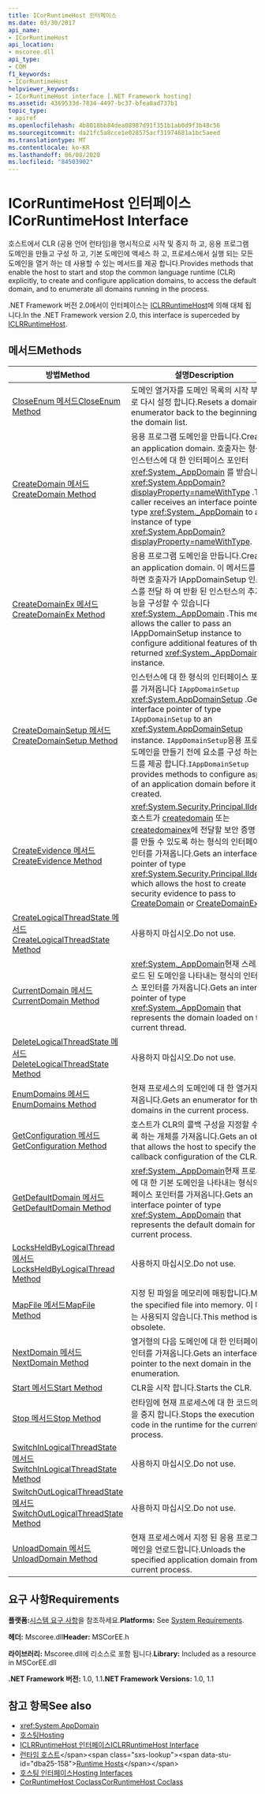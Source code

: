 ```yaml
---
title: ICorRuntimeHost 인터페이스
ms.date: 03/30/2017
api_name:
- ICorRuntimeHost
api_location:
- mscoree.dll
api_type:
- COM
f1_keywords:
- ICorRuntimeHost
helpviewer_keywords:
- ICorRuntimeHost interface [.NET Framework hosting]
ms.assetid: 4369533d-7834-4497-bc37-bfea0ad737b1
topic_type:
- apiref
ms.openlocfilehash: 4b8018bb84dea08987d91f351b1ab0d9f3b48c56
ms.sourcegitcommit: da21fc5a8cce1e028575acf31974681a1bc5aeed
ms.translationtype: MT
ms.contentlocale: ko-KR
ms.lasthandoff: 06/08/2020
ms.locfileid: "84503902"
---
```

# <a name="icorruntimehost-interface"></a><span data-ttu-id="dba25-102">ICorRuntimeHost 인터페이스</span><span class="sxs-lookup"><span data-stu-id="dba25-102">ICorRuntimeHost Interface</span></span>
<span data-ttu-id="dba25-103">호스트에서 CLR (공용 언어 런타임)을 명시적으로 시작 및 중지 하 고, 응용 프로그램 도메인을 만들고 구성 하 고, 기본 도메인에 액세스 하 고, 프로세스에서 실행 되는 모든 도메인을 열거 하는 데 사용할 수 있는 메서드를 제공 합니다.</span><span class="sxs-lookup"><span data-stu-id="dba25-103">Provides methods that enable the host to start and stop the common language runtime (CLR) explicitly, to create and configure application domains, to access the default domain, and to enumerate all domains running in the process.</span></span>  
  
 <span data-ttu-id="dba25-104">.NET Framework 버전 2.0에서이 인터페이스는 [ICLRRuntimeHost](iclrruntimehost-interface.md)에 의해 대체 됩니다.</span><span class="sxs-lookup"><span data-stu-id="dba25-104">In the .NET Framework version 2.0, this interface is superceded by [ICLRRuntimeHost](iclrruntimehost-interface.md).</span></span>  
  
## <a name="methods"></a><span data-ttu-id="dba25-105">메서드</span><span class="sxs-lookup"><span data-stu-id="dba25-105">Methods</span></span>  
  
|<span data-ttu-id="dba25-106">방법</span><span class="sxs-lookup"><span data-stu-id="dba25-106">Method</span></span>|<span data-ttu-id="dba25-107">설명</span><span class="sxs-lookup"><span data-stu-id="dba25-107">Description</span></span>|  
|------------|-----------------|  
|[<span data-ttu-id="dba25-108">CloseEnum 메서드</span><span class="sxs-lookup"><span data-stu-id="dba25-108">CloseEnum Method</span></span>](icorruntimehost-closeenum-method.md)|<span data-ttu-id="dba25-109">도메인 열거자를 도메인 목록의 시작 부분으로 다시 설정 합니다.</span><span class="sxs-lookup"><span data-stu-id="dba25-109">Resets a domain enumerator back to the beginning of the domain list.</span></span>|  
|[<span data-ttu-id="dba25-110">CreateDomain 메서드</span><span class="sxs-lookup"><span data-stu-id="dba25-110">CreateDomain Method</span></span>](icorruntimehost-createdomain-method.md)|<span data-ttu-id="dba25-111">응용 프로그램 도메인을 만듭니다.</span><span class="sxs-lookup"><span data-stu-id="dba25-111">Creates an application domain.</span></span> <span data-ttu-id="dba25-112">호출자는 형식의 인스턴스에 대 한 인터페이스 포인터 <xref:System._AppDomain> 를 받습니다 <xref:System.AppDomain?displayProperty=nameWithType> .</span><span class="sxs-lookup"><span data-stu-id="dba25-112">The caller receives an interface pointer of type <xref:System._AppDomain> to an instance of type <xref:System.AppDomain?displayProperty=nameWithType>.</span></span>|  
|[<span data-ttu-id="dba25-113">CreateDomainEx 메서드</span><span class="sxs-lookup"><span data-stu-id="dba25-113">CreateDomainEx Method</span></span>](icorruntimehost-createdomainex-method.md)|<span data-ttu-id="dba25-114">응용 프로그램 도메인을 만듭니다.</span><span class="sxs-lookup"><span data-stu-id="dba25-114">Creates an application domain.</span></span> <span data-ttu-id="dba25-115">이 메서드를 사용 하면 호출자가 IAppDomainSetup 인스턴스를 전달 하 여 반환 된 인스턴스의 추가 기능을 구성할 수 있습니다 <xref:System._AppDomain> .</span><span class="sxs-lookup"><span data-stu-id="dba25-115">This method allows the caller to pass an IAppDomainSetup instance to configure additional features of the returned <xref:System._AppDomain> instance.</span></span>|  
|[<span data-ttu-id="dba25-116">CreateDomainSetup 메서드</span><span class="sxs-lookup"><span data-stu-id="dba25-116">CreateDomainSetup Method</span></span>](icorruntimehost-createdomainsetup-method.md)|<span data-ttu-id="dba25-117">인스턴스에 대 한 형식의 인터페이스 포인터를 가져옵니다 `IAppDomainSetup` <xref:System.AppDomainSetup> .</span><span class="sxs-lookup"><span data-stu-id="dba25-117">Gets an interface pointer of type `IAppDomainSetup` to an <xref:System.AppDomainSetup> instance.</span></span> <span data-ttu-id="dba25-118">`IAppDomainSetup`응용 프로그램 도메인을 만들기 전에 요소를 구성 하는 메서드를 제공 합니다.</span><span class="sxs-lookup"><span data-stu-id="dba25-118">`IAppDomainSetup` provides methods to configure aspects of an application domain before it is created.</span></span>|  
|[<span data-ttu-id="dba25-119">CreateEvidence 메서드</span><span class="sxs-lookup"><span data-stu-id="dba25-119">CreateEvidence Method</span></span>](icorruntimehost-createevidence-method.md)|<span data-ttu-id="dba25-120"><xref:System.Security.Principal.IIdentity>호스트가 [createdomain](icorruntimehost-createdomain-method.md) 또는 [createdomainex](icorruntimehost-createdomainex-method.md)에 전달할 보안 증명 정보를 만들 수 있도록 하는 형식의 인터페이스 포인터를 가져옵니다.</span><span class="sxs-lookup"><span data-stu-id="dba25-120">Gets an interface pointer of type <xref:System.Security.Principal.IIdentity>, which allows the host to create security evidence to pass to [CreateDomain](icorruntimehost-createdomain-method.md) or [CreateDomainEx](icorruntimehost-createdomainex-method.md).</span></span>|  
|[<span data-ttu-id="dba25-121">CreateLogicalThreadState 메서드</span><span class="sxs-lookup"><span data-stu-id="dba25-121">CreateLogicalThreadState Method</span></span>](icorruntimehost-createlogicalthreadstate-method.md)|<span data-ttu-id="dba25-122">사용하지 마십시오.</span><span class="sxs-lookup"><span data-stu-id="dba25-122">Do not use.</span></span>|  
|[<span data-ttu-id="dba25-123">CurrentDomain 메서드</span><span class="sxs-lookup"><span data-stu-id="dba25-123">CurrentDomain Method</span></span>](icorruntimehost-currentdomain-method.md)|<span data-ttu-id="dba25-124"><xref:System._AppDomain>현재 스레드에 로드 된 도메인을 나타내는 형식의 인터페이스 포인터를 가져옵니다.</span><span class="sxs-lookup"><span data-stu-id="dba25-124">Gets an interface pointer of type <xref:System._AppDomain> that represents the domain loaded on the current thread.</span></span>|  
|[<span data-ttu-id="dba25-125">DeleteLogicalThreadState 메서드</span><span class="sxs-lookup"><span data-stu-id="dba25-125">DeleteLogicalThreadState Method</span></span>](icorruntimehost-deletelogicalthreadstate-method.md)|<span data-ttu-id="dba25-126">사용하지 마십시오.</span><span class="sxs-lookup"><span data-stu-id="dba25-126">Do not use.</span></span>|  
|[<span data-ttu-id="dba25-127">EnumDomains 메서드</span><span class="sxs-lookup"><span data-stu-id="dba25-127">EnumDomains Method</span></span>](icorruntimehost-enumdomains-method.md)|<span data-ttu-id="dba25-128">현재 프로세스의 도메인에 대 한 열거자를 가져옵니다.</span><span class="sxs-lookup"><span data-stu-id="dba25-128">Gets an enumerator for the domains in the current process.</span></span>|  
|[<span data-ttu-id="dba25-129">GetConfiguration 메서드</span><span class="sxs-lookup"><span data-stu-id="dba25-129">GetConfiguration Method</span></span>](icorruntimehost-getconfiguration-method.md)|<span data-ttu-id="dba25-130">호스트가 CLR의 콜백 구성을 지정할 수 있도록 하는 개체를 가져옵니다.</span><span class="sxs-lookup"><span data-stu-id="dba25-130">Gets an object that allows the host to specify the callback configuration of the CLR.</span></span>|  
|[<span data-ttu-id="dba25-131">GetDefaultDomain 메서드</span><span class="sxs-lookup"><span data-stu-id="dba25-131">GetDefaultDomain Method</span></span>](icorruntimehost-getdefaultdomain-method.md)|<span data-ttu-id="dba25-132"><xref:System._AppDomain>현재 프로세스에 대 한 기본 도메인을 나타내는 형식의 인터페이스 포인터를 가져옵니다.</span><span class="sxs-lookup"><span data-stu-id="dba25-132">Gets an interface pointer of type <xref:System._AppDomain> that represents the default domain for the current process.</span></span>|  
|[<span data-ttu-id="dba25-133">LocksHeldByLogicalThread 메서드</span><span class="sxs-lookup"><span data-stu-id="dba25-133">LocksHeldByLogicalThread Method</span></span>](icorruntimehost-locksheldbylogicalthread-method.md)|<span data-ttu-id="dba25-134">사용하지 마십시오.</span><span class="sxs-lookup"><span data-stu-id="dba25-134">Do not use.</span></span>|  
|[<span data-ttu-id="dba25-135">MapFile 메서드</span><span class="sxs-lookup"><span data-stu-id="dba25-135">MapFile Method</span></span>](icorruntimehost-mapfile-method.md)|<span data-ttu-id="dba25-136">지정 된 파일을 메모리에 매핑합니다.</span><span class="sxs-lookup"><span data-stu-id="dba25-136">Maps the specified file into memory.</span></span> <span data-ttu-id="dba25-137">이 메서드는 사용되지 않습니다.</span><span class="sxs-lookup"><span data-stu-id="dba25-137">This method is obsolete.</span></span>|  
|[<span data-ttu-id="dba25-138">NextDomain 메서드</span><span class="sxs-lookup"><span data-stu-id="dba25-138">NextDomain Method</span></span>](icorruntimehost-nextdomain-method.md)|<span data-ttu-id="dba25-139">열거형의 다음 도메인에 대 한 인터페이스 포인터를 가져옵니다.</span><span class="sxs-lookup"><span data-stu-id="dba25-139">Gets an interface pointer to the next domain in the enumeration.</span></span>|  
|[<span data-ttu-id="dba25-140">Start 메서드</span><span class="sxs-lookup"><span data-stu-id="dba25-140">Start Method</span></span>](icorruntimehost-start-method.md)|<span data-ttu-id="dba25-141">CLR을 시작 합니다.</span><span class="sxs-lookup"><span data-stu-id="dba25-141">Starts the CLR.</span></span>|  
|[<span data-ttu-id="dba25-142">Stop 메서드</span><span class="sxs-lookup"><span data-stu-id="dba25-142">Stop Method</span></span>](icorruntimehost-stop-method.md)|<span data-ttu-id="dba25-143">런타임에 현재 프로세스에 대 한 코드의 실행을 중지 합니다.</span><span class="sxs-lookup"><span data-stu-id="dba25-143">Stops the execution of code in the runtime for the current process.</span></span>|  
|[<span data-ttu-id="dba25-144">SwitchInLogicalThreadState 메서드</span><span class="sxs-lookup"><span data-stu-id="dba25-144">SwitchInLogicalThreadState Method</span></span>](icorruntimehost-switchinlogicalthreadstate-method.md)|<span data-ttu-id="dba25-145">사용하지 마십시오.</span><span class="sxs-lookup"><span data-stu-id="dba25-145">Do not use.</span></span>|  
|[<span data-ttu-id="dba25-146">SwitchOutLogicalThreadState 메서드</span><span class="sxs-lookup"><span data-stu-id="dba25-146">SwitchOutLogicalThreadState Method</span></span>](icorruntimehost-switchoutlogicalthreadstate-method.md)|<span data-ttu-id="dba25-147">사용하지 마십시오.</span><span class="sxs-lookup"><span data-stu-id="dba25-147">Do not use.</span></span>|  
|[<span data-ttu-id="dba25-148">UnloadDomain 메서드</span><span class="sxs-lookup"><span data-stu-id="dba25-148">UnloadDomain Method</span></span>](icorruntimehost-unloaddomain-method.md)|<span data-ttu-id="dba25-149">현재 프로세스에서 지정 된 응용 프로그램 도메인을 언로드합니다.</span><span class="sxs-lookup"><span data-stu-id="dba25-149">Unloads the specified application domain from the current process.</span></span>|  
  
## <a name="requirements"></a><span data-ttu-id="dba25-150">요구 사항</span><span class="sxs-lookup"><span data-stu-id="dba25-150">Requirements</span></span>  
 <span data-ttu-id="dba25-151">**플랫폼:**[시스템 요구 사항](../../get-started/system-requirements.md)을 참조하세요.</span><span class="sxs-lookup"><span data-stu-id="dba25-151">**Platforms:** See [System Requirements](../../get-started/system-requirements.md).</span></span>  
  
 <span data-ttu-id="dba25-152">**헤더:** Mscoree.dll</span><span class="sxs-lookup"><span data-stu-id="dba25-152">**Header:** MSCorEE.h</span></span>  
  
 <span data-ttu-id="dba25-153">**라이브러리:** Mscoree.dll에 리소스로 포함 됩니다.</span><span class="sxs-lookup"><span data-stu-id="dba25-153">**Library:** Included as a resource in MSCorEE.dll</span></span>  
  
 <span data-ttu-id="dba25-154">**.NET Framework 버전:** 1.0, 1.1</span><span class="sxs-lookup"><span data-stu-id="dba25-154">**.NET Framework Versions:** 1.0, 1.1</span></span>  
  
## <a name="see-also"></a><span data-ttu-id="dba25-155">참고 항목</span><span class="sxs-lookup"><span data-stu-id="dba25-155">See also</span></span>

- <xref:System.AppDomain>
- [<span data-ttu-id="dba25-156">호스팅</span><span class="sxs-lookup"><span data-stu-id="dba25-156">Hosting</span></span>](index.md)
- [<span data-ttu-id="dba25-157">ICLRRuntimeHost 인터페이스</span><span class="sxs-lookup"><span data-stu-id="dba25-157">ICLRRuntimeHost Interface</span></span>](iclrruntimehost-interface.md)
- <span data-ttu-id="dba25-158">[런타임 호스트](https://docs.microsoft.com/previous-versions/dotnet/netframework-4.0/a51xd4ze(v=vs.100))</span><span class="sxs-lookup"><span data-stu-id="dba25-158">[Runtime Hosts](https://docs.microsoft.com/previous-versions/dotnet/netframework-4.0/a51xd4ze(v=vs.100))</span></span>
- [<span data-ttu-id="dba25-159">호스팅 인터페이스</span><span class="sxs-lookup"><span data-stu-id="dba25-159">Hosting Interfaces</span></span>](hosting-interfaces.md)
- [<span data-ttu-id="dba25-160">CorRuntimeHost Coclass</span><span class="sxs-lookup"><span data-stu-id="dba25-160">CorRuntimeHost Coclass</span></span>](corruntimehost-coclass.md)
